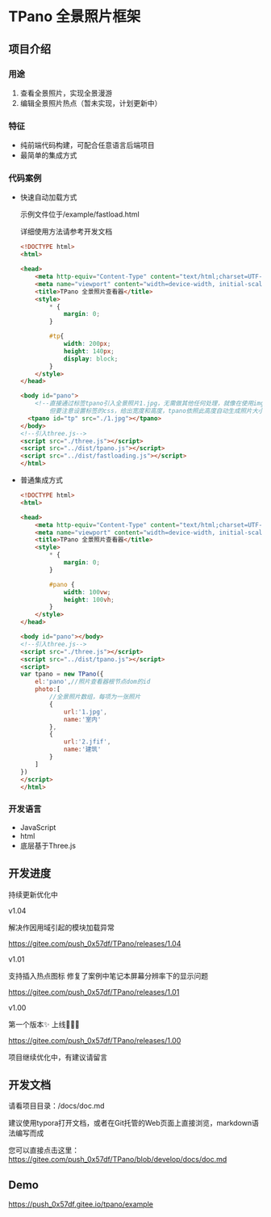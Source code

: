 # TPano 全景照片框架

## 项目介绍

### 用途

1. 查看全景照片，实现全景漫游
2. 编辑全景照片热点（暂未实现，计划更新中）

### 特征

- 纯前端代码构建，可配合任意语言后端项目
- 最简单的集成方式

### 代码案例

- 快速自动加载方式

  示例文件位于/example/fastload.html

  详细使用方法请参考开发文档

  ``` html
  <!DOCTYPE html>
  <html>
  
  <head>
      <meta http-equiv="Content-Type" content="text/html;charset=UTF-8">
      <meta name="viewport" content="width=device-width, initial-scale=1.0">
      <title>TPano 全景照片查看器</title>
      <style>
          * {
              margin: 0;
          }
  
          #tp{
              width: 200px;
              height: 140px;
              display: block;
          }
      </style>
  </head>
  
  <body id="pano">
      <!--直接通过标签tpano引入全景照片1.jpg，无需做其他任何处理，就像在使用img标签一样，
          但要注意设置标签的css，给出宽度和高度，tpano依照此高度自动生成照片大小-->
  	<tpano id="tp" src="./1.jpg"></tpano>
  </body>
  <!--引入three.js-->
  <script src="./three.js"></script>
  <script src="../dist/tpano.js"></script>
  <script src="../dist/fastloading.js"></script>
  </html>
  ```

- 普通集成方式

  ``` html
  <!DOCTYPE html>
  <html>
  
  <head>
      <meta http-equiv="Content-Type" content="text/html;charset=UTF-8">
      <meta name="viewport" content="width=device-width, initial-scale=1.0">
      <title>TPano 全景照片查看器</title>
      <style>
          * {
              margin: 0;
          }
  
          #pano {
              width: 100vw;
              height: 100vh;
          }
      </style>
  </head>
  
  <body id="pano"></body>
  <!--引入three.js-->
  <script src="./three.js"></script>
  <script src="../dist/tpano.js"></script>
  <script>
  var tpano = new TPano({
      el:'pano',//照片查看器根节点dom的id
      photo:[
          //全景照片数组，每项为一张照片
          {
              url:'1.jpg',
              name:'室内'
          },
          {
              url:'2.jfif',
              name:'建筑'
          }
      ]
  })
  </script>
  </html>
  ```


### 开发语言

- JavaScript
- html
- 底层基于Three.js

## 开发进度

持续更新优化中

v1.04

解决作因用域引起的模块加载异常

https://gitee.com/push_0x57df/TPano/releases/1.04

v1.01

支持插入热点图标
修复了案例中笔记本屏幕分辨率下的显示问题

https://gitee.com/push_0x57df/TPano/releases/1.01

v1.00

第一个版本✨
上线🎉🎉🎉

https://gitee.com/push_0x57df/TPano/releases/1.00

项目继续优化中，有建议请留言

## 开发文档

请看项目目录：/docs/doc.md

建议使用typora打开文档，或者在Git托管的Web页面上直接浏览，markdown语法编写而成

您可以直接点击这里：https://gitee.com/push_0x57df/TPano/blob/develop/docs/doc.md

## Demo

https://push_0x57df.gitee.io/tpano/example